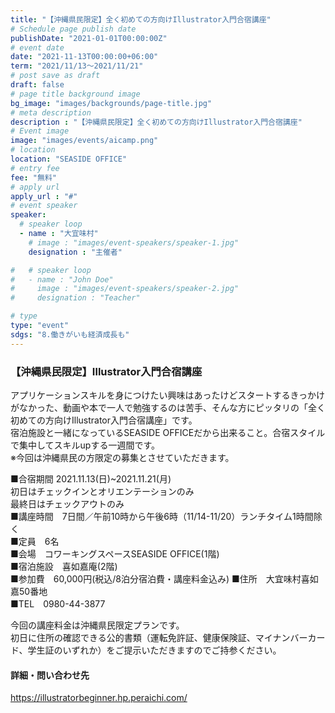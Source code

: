 ```yaml
---
title: "【沖縄県民限定】全く初めての方向けIllustrator入門合宿講座"
# Schedule page publish date
publishDate: "2021-01-01T00:00:00Z"
# event date
date: "2021-11-13T00:00:00+06:00"
term: "2021/11/13～2021/11/21"
# post save as draft
draft: false
# page title background image
bg_image: "images/backgrounds/page-title.jpg"
# meta description
description : "【沖縄県民限定】全く初めての方向けIllustrator入門合宿講座"
# Event image
image: "images/events/aicamp.png"
# location
location: "SEASIDE OFFICE"
# entry fee
fee: "無料"
# apply url
apply_url : "#"
# event speaker
speaker:
  # speaker loop
  - name : "大宜味村"
    # image : "images/event-speakers/speaker-1.jpg"
    designation : "主催者"

#   # speaker loop
#   - name : "John Doe"
#     image : "images/event-speakers/speaker-2.jpg"
#     designation : "Teacher"

# type
type: "event"
sdgs: "8.働きがいも経済成長も"
---
```


### 【沖縄県民限定】Illustrator入門合宿講座

アプリケーションスキルを身につけたい興味はあったけどスタートするきっかけがなかった、動画や本で一人で勉強するのは苦手、そんな方にピッタリの「全く初めての方向けIllustrator入門合宿講座」です。  
宿泊施設と一緒になっているSEASIDE OFFICEだから出来ること。合宿スタイルで集中してスキルupする一週間です。  
※今回は沖縄県民の方限定の募集とさせていただきます。  
  
■合宿期間
2021.11.13(日)~2021.11.21(月)  
初日はチェックインとオリエンテーションのみ  
最終日はチェックアウトのみ  
■講座時間　7日間／午前10時から午後6時（11/14-11/20）ランチタイム1時間除く  
■定員　6名  
■会場　コワーキングスペースSEASIDE OFFICE(1階)  
■宿泊施設　喜如嘉庵(2階)  
■参加費　60,000円(税込/8泊分宿泊費・講座料金込み)
■住所　大宜味村喜如嘉50番地  
■TEL　0980-44-3877  
  
今回の講座料金は沖縄県民限定プランです。  
初日に住所の確認できる公的書類（運転免許証、健康保険証、マイナンバーカード、学生証のいずれか）をご提示いただきますのでご持参ください。

#### 詳細・問い合わせ先
https://illustratorbeginner.hp.peraichi.com/